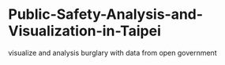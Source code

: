 # Public-Safety-Analysis-and-Visualization-in-Taipei
visualize and analysis burglary with data from open government

